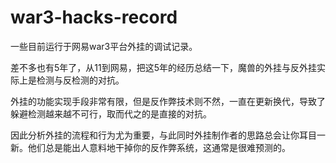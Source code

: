 # war3-hacks-record  

一些目前运行于网易war3平台外挂的调试记录。

差不多也有5年了，从11到网易，把这5年的经历总结一下，魔兽的外挂与反外挂实际上是检测与反检测的对抗。  

外挂的功能实现手段非常有限，但是反作弊技术则不然，一直在更新换代，导致了躲避检测越来越不可行，取而代之的是直接的对抗。  

因此分析外挂的流程和行为尤为重要，与此同时外挂制作者的思路总会让你耳目一新。他们总是能出人意料地干掉你的反作弊系统，这通常是很难预测的。  

